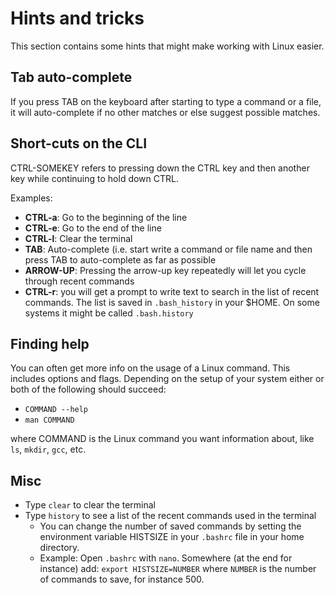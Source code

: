 # Hints and tricks 

This section contains some hints that might make working with Linux easier. 

## Tab auto-complete

If you press TAB on the keyboard after starting to type a command or a file, it will auto-complete if no other matches or else suggest possible matches. 

## Short-cuts on the CLI

CTRL-SOMEKEY refers to pressing down the CTRL key and then another key while continuing to hold down CTRL. 

Examples: 

- **CTRL-a**: Go to the beginning of the line
- **CTRL-e**: Go to the end of the line
- **CTRL-l**: Clear the terminal
- **TAB**: Auto-complete (i.e. start write a command or file name and then press TAB to auto-complete as far as possible
- **ARROW-UP**: Pressing the arrow-up key repeatedly will let you cycle through recent commands
- **CTRL-r**: you will get a prompt to write text to search in the list of recent commands. The list is saved in <code>.bash_history</code> in your $HOME. On some systems it might be called <code>.bash.history</code>

## Finding help 

You can often get more info on the usage of a Linux command.  This includes options and flags. Depending on the setup of your system either or both of the following should succeed:

- ``COMMAND --help``
- ``man COMMAND``

where COMMAND is the Linux command you want information about, like ``ls``, ``mkdir``, ``gcc``, etc. 

## Misc

- Type ``clear`` to clear the terminal
- Type ``history`` to see a list of the recent commands used in the terminal
    - You can change the number of saved commands by setting the environment variable HISTSIZE in your <code>.bashrc</code> file in your home directory. 
    - Example: Open <code>.bashrc</code> with <code>nano</code>. Somewhere (at the end for instance) add: <code>export HISTSIZE=NUMBER</code> where <code>NUMBER</code> is the number of commands to save, for instance 500. 

